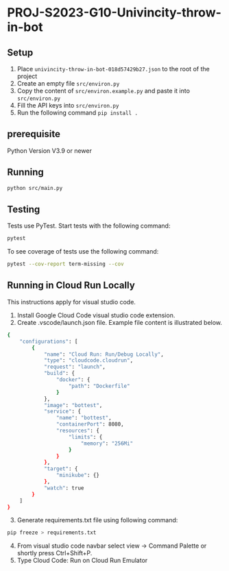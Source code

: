 # PROJ-S2023-G10-Univincity-throw-in-bot

## Setup

1. Place `univincity-throw-in-bot-018d57429b27.json` to the root of the project
2. Create an empty file `src/environ.py`
3. Copy the content of `src/environ.example.py` and paste it into `src/environ.py`
4. Fill the API keys into `src/environ.py`
5. Run the following command `pip install .`

## prerequisite
Python Version V3.9 or newer

## Running

```bash
python src/main.py
```

## Testing

Tests use PyTest. Start tests with the following command:

```bash
pytest
```

To see coverage of tests use the following command:

```bash
pytest --cov-report term-missing --cov
```

## Running in Cloud Run Locally

This instructions apply for visual studio code. 
1. Install Google Cloud Code visual studio code extension.
2. Create .vscode/launch.json file. Example file content is illustrated below.
```bash
{
    "configurations": [
        {
            "name": "Cloud Run: Run/Debug Locally",
            "type": "cloudcode.cloudrun",
            "request": "launch",
            "build": {
                "docker": {
                    "path": "Dockerfile"
                }
            },
            "image": "bottest",
            "service": {
                "name": "bottest",
                "containerPort": 8080,
                "resources": {
                    "limits": {
                        "memory": "256Mi"
                    }
                }
            },
            "target": {
                "minikube": {}
            },
            "watch": true
        }
    ]
}
```
3. Generate requirements.txt file using following command:
```bash
pip freeze > requirements.txt
```
4. From visual studio code navbar select view -> Command Palette or shortly press Ctrl+Shift+P.
5. Type Cloud Code: Run on Cloud Run Emulator


